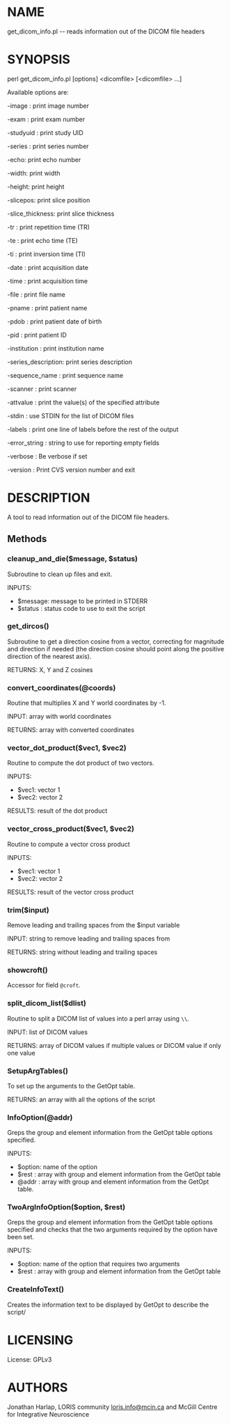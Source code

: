 # NAME

get\_dicom\_info.pl -- reads information out of the DICOM file headers

# SYNOPSIS

perl get\_dicom\_info.pl \[options\] &lt;dicomfile> \[&lt;dicomfile> ...\]

Available options are:

\-image    : print image number

\-exam     : print exam number

\-studyuid : print study UID

\-series   : print series number

\-echo: print echo number

\-width: print width

\-height: print height

\-slicepos: print slice position

\-slice\_thickness: print slice thickness

\-tr                : print repetition time (TR)

\-te                : print echo time (TE)

\-ti                : print inversion time (TI)

\-date              : print acquisition date

\-time              : print acquisition time

\-file              : print file name

\-pname             : print patient name

\-pdob              : print patient date of birth

\-pid               : print patient ID

\-institution       : print institution name

\-series\_description: print series description

\-sequence\_name     : print sequence name

\-scanner           : print scanner

\-attvalue          : print the value(s) of the specified attribute

\-stdin             : use STDIN for the list of DICOM files

\-labels            : print one line of labels before the rest of the output

\-error\_string      : string to use for reporting empty fields

\-verbose                : Be verbose if set

\-version                : Print CVS version number and exit

# DESCRIPTION

A tool to read information out of the DICOM file headers.

## Methods

### cleanup\_and\_die($message, $status)

Subroutine to clean up files and exit.

INPUTS:
  - $message: message to be printed in STDERR
  - $status : status code to use to exit the script

### get\_dircos()

Subroutine to get a direction cosine from a vector, correcting for
magnitude and direction if needed (the direction cosine should point
along the positive direction of the nearest axis).

RETURNS: X, Y and Z cosines

### convert\_coordinates(@coords)

Routine that multiplies X and Y world coordinates by -1.

INPUT: array with world coordinates

RETURNS: array with converted coordinates

### vector\_dot\_product($vec1, $vec2)

Routine to compute the dot product of two vectors.

INPUTS:
  - $vec1: vector 1
  - $vec2: vector 2

RESULTS: result of the dot product

### vector\_cross\_product($vec1, $vec2)

Routine to compute a vector cross product

INPUTS:
  - $vec1: vector 1
  - $vec2: vector 2

RESULTS: result of the vector cross product

### trim($input)

Remove leading and trailing spaces from the $input variable

INPUT: string to remove leading and trailing spaces from

RETURNS: string without leading and trailing spaces

### showcroft()

Accessor for field `@croft`.

### split\_dicom\_list($dlist)

Routine to split a DICOM list of values into a perl array using `\\`.

INPUT: list of DICOM values

RETURNS: array of DICOM values if multiple values or DICOM value if only one value

### SetupArgTables()

To set up the arguments to the GetOpt table.

RETURNS: an array with all the options of the script

### InfoOption(@addr)

Greps the group and element information from the GetOpt table options specified.

INPUTS:
  - $option: name of the option
  - $rest  : array with group and element information from the GetOpt table
  - @addr  : array with group and element information from the GetOpt table.

### TwoArgInfoOption($option, $rest)

Greps the group and element information from the GetOpt table options specified
and checks that the two arguments required by the option have been set.

INPUTS:
  - $option: name of the option that requires two arguments
  - $rest  : array with group and element information from the GetOpt table

### CreateInfoText()

Creates the information text to be displayed by GetOpt to describe the script/

# LICENSING

License: GPLv3

# AUTHORS

Jonathan Harlap,
LORIS community <loris.info@mcin.ca> and McGill Centre for Integrative
Neuroscience
